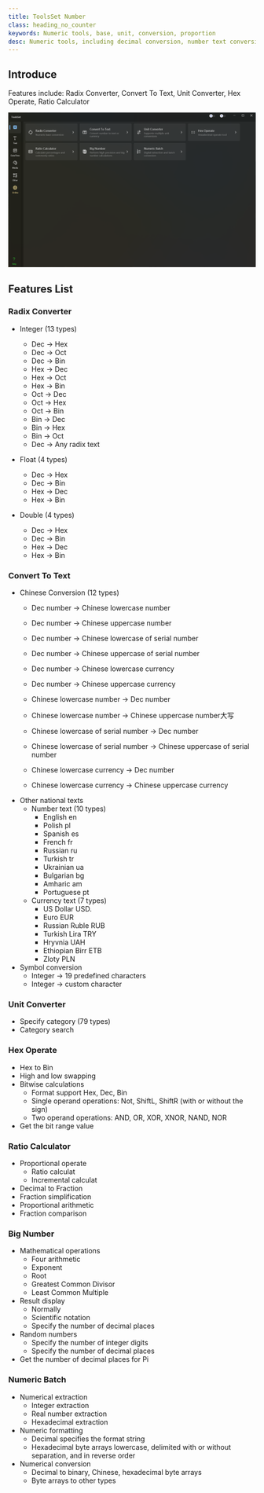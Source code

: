```yaml
---
title: ToolsSet Number
class: heading_no_counter
keywords: Numeric tools, base, unit, conversion, proportion
desc: Numeric tools, including decimal conversion, number text conversion, unit conversion, scale calculator, etc
---
```


## Introduce

Features include: Radix Converter, Convert To Text, Unit Converter, Hex Operate, Ratio Calculator

![](../assets/images/ToolsSet/ToolsSet00.png)

## Features List

### Radix Converter 
* Integer (13 types)
  * Dec -> Hex
  * Dec -> Oct
  * Dec -> Bin
  * Hex -> Dec
  * Hex -> Oct
  * Hex -> Bin
  * Oct -> Dec
  * Oct -> Hex
  * Oct -> Bin
  * Bin -> Dec
  * Bin -> Hex
  * Bin -> Oct
  * Dec -> Any radix text

* Float (4 types)
  * Dec -> Hex
  * Dec -> Bin
  * Hex -> Dec
  * Hex -> Bin

* Double (4 types)
  * Dec -> Hex
  * Dec -> Bin
  * Hex -> Dec
  * Hex -> Bin

### Convert To Text 
* Chinese Conversion (12 types)
  * Dec number -> Chinese lowercase number
  * Dec number -> Chinese uppercase number
  * Dec number -> Chinese lowercase of serial number
  * Dec number -> Chinese uppercase of serial number
  * Dec number -> Chinese lowercase currency
  * Dec number -> Chinese uppercase currency
  
  * Chinese lowercase number -> Dec number
  * Chinese lowercase number -> Chinese uppercase number大写
  * Chinese lowercase of serial number -> Dec number
  * Chinese lowercase of serial number -> Chinese uppercase of serial number
  * Chinese lowercase currency -> Dec number
  * Chinese lowercase currency -> Chinese uppercase currency
* Other national texts
  * Number text (10 types)
    * English en
    * Polish pl
    * Spanish es
    * French fr
    * Russian ru
    * Turkish tr
    * Ukrainian ua
    * Bulgarian bg
    * Amharic am
    * Portuguese pt
  * Currency text (7 types)
    * US Dollar USD.
    * Euro EUR
    * Russian Ruble RUB
    * Turkish Lira TRY
    * Hryvnia UAH
    * Ethiopian Birr ETB
    * Zloty PLN
* Symbol conversion
  * Integer -> 19 predefined characters
  * Integer -> custom character

### Unit Converter 
* Specify category (79 types)
* Category search

### Hex Operate 
* Hex to Bin
* High and low swapping
* Bitwise calculations
  * Format support Hex, Dec, Bin
  * Single operand operations: Not, ShiftL, ShiftR (with or without the sign)
  * Two operand operations: AND, OR, XOR, XNOR, NAND, NOR
* Get the bit range value

### Ratio Calculator 
* Proportional operate
  * Ratio calculat
  * Incremental calculat
* Decimal to Fraction
* Fraction simplification
* Proportional arithmetic
* Fraction comparison

### Big Number
* Mathematical operations
  * Four arithmetic
  * Exponent
  * Root
  * Greatest Common Divisor
  * Least Common Multiple
* Result display
  * Normally
  * Scientific notation
  * Specify the number of decimal places
* Random numbers
  * Specify the number of integer digits
  * Specify the number of decimal places
* Get the number of decimal places for Pi

### Numeric Batch
* Numerical extraction
  * Integer extraction
  * Real number extraction
  * Hexadecimal extraction
* Numeric formatting
  * Decimal specifies the format string
  * Hexadecimal byte arrays lowercase, delimited with or without separation, and in reverse order
* Numerical conversion
  * Decimal to binary, Chinese, hexadecimal byte arrays
  * Byte arrays to other types